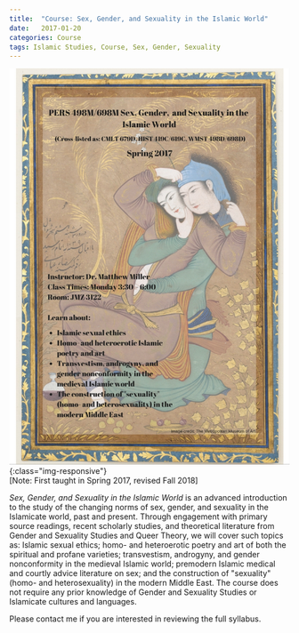 ```yaml
---
title:  "Course: Sex, Gender, and Sexuality in the Islamic World"
date:   2017-01-20
categories: Course
tags: Islamic Studies, Course, Sex, Gender, Sexuality
---
```

![Sex, Gender, and Sexuality in the Islamic World, taught by Matthew Thomas Miller](/images/CourseFlyerSexGenderSexualityIslamicWorld.jpg){:class="img-responsive"}     
[Note: First taught in Spring 2017, revised Fall 2018]

*Sex, Gender, and Sexuality in the Islamic World* is an advanced introduction to the study of the changing norms of sex, gender, and sexuality in the Islamicate world, past and present. Through engagement with primary source readings, recent scholarly studies, and theoretical literature from Gender and Sexuality Studies and Queer Theory, we will cover such topics as: Islamic sexual ethics; homo- and heteroerotic poetry and art of both the spiritual and profane varieties; transvestism, androgyny, and gender nonconformity in the medieval Islamic world; premodern Islamic medical and courtly advice literature on sex; and the construction of "sexuality" (homo- and heterosexuality) in the modern Middle East. The course does not require  any prior knowledge of Gender and Sexuality Studies or Islamicate cultures and languages.       

Please contact me if you are interested in reviewing the full syllabus.